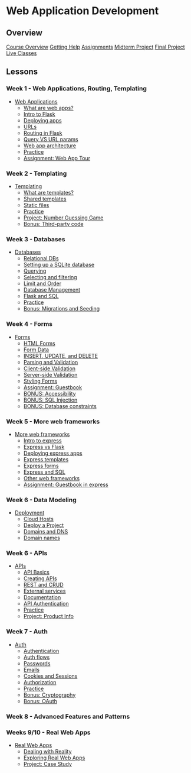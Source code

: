 # Web Application Development

## Overview

[Course Overview](web-application-development.md)
[Getting Help](lessons/asking-for-help.md)
[Assignments](lessons/assignments.md)
[Midterm Project](lessons/midterm-project.md)
[Final Project](lessons/final-project.md)
[Live Classes](lessons/live-classes.md)

## Lessons

### Week 1 - Web Applications, Routing, Templating

- [Web Applications](lessons/web-apps.md)
  - [What are web apps?](lessons/web-apps/what-are-web-apps.md)
  - [Intro to Flask](lessons/web-apps/intro-to-flask.md)
  - [Deploying apps](lessons/web-apps/deploying-apps.md)
  - [URLs](lessons/web-apps/urls.md)
  - [Routing in Flask](lessons/web-apps/routing-in-flask.md)
  - [Query VS URL params](lessons/query-vs-url-params.md)
  - [Web app architecture](lessons/web-apps/web-app-architecture.md)
  - [Practice](lessons/web-apps/practice.md)
  - [Assignment: Web App Tour](lessons/web-apps/project.md)

### Week 2 - Templating

- [Templating](lessons/routing-templating.md)
  - [What are templates?](lessons/templates/what-are-templates.md)
  - [Shared templates](lessons/templates/shared-templates.md)
  - [Static files](lessons/routing/static.md)
  - [Practice](lessons/templates/practice.md)
  - [Project: Number Guessing Game](lessons/templates/project.md)
  - [Bonus: Third-party code](lessons/routing/third-party-code.md)

### Week 3 - Databases

- [Databases](lessons/databases.md) 
  - [Relational DBs](lessons/databases/relational-dbs.md)
  - [Setting up a SQLite database](lessons/databases/setting-up-sqlite.md)
  - [Querying](lessons/databases/querying.md)
  - [Selecting and filtering](lessons/databases/selecting-and-filtering.md)
  - [Limit and Order](lessons/databases/limit-and-order.md)
  - [Database Management](lessons/databases/management.md)
  - [Flask and SQL](lessons/flask-and-sql.md)
  - [Practice](lessons/databases/practice.md)
  - [Bonus: Migrations and Seeding](lessons/databases/migrations-and-seeding.md)
### Week 4 - Forms

- [Forms](lessons/forms.md)
  - [HTML Forms](lessons/forms/html-forms.md)
  - [Form Data](lessons/forms/form-data.md)
  - [INSERT, UPDATE, and DELETE](lessons/forms/insert-update.md)
  - [Parsing and Validation](lessons/forms/parsing-and-validation.md)
  - [Client-side Validation](lessons/forms/client-side-validation.md)
  - [Server-side Validation](lessons/forms/server-side-validation.md)
  - [Styling Forms](lessons/forms/styling-forms.md)
  - [Assignment: Guestbook](lessons/forms/assignment.md)
  - [BONUS: Accessibility](lessons/forms/accessibility.md)
  - [BONUS: SQL Injection](lessons/forms/sql-injection.md)
  - [BONUS: Database constraints](lessons/forms/database-constraints.md)

### Week 5 - More web frameworks

- [More web frameworks](lessons/more-web-frameworks.md)
  - [Intro to express](lessons/more-web-frameworks/intro-to-express.md)
  - [Express vs Flask](lessons/more-web-frameworks/express-vs-flask.md)
  - [Deploying express apps](lessons/more-web-frameworks/deploying-express-apps.md)
  - [Express templates](lessons/more-web-frameworks/express-templates.md)
  - [Express forms](lessons/more-web-frameworks/express-forms.md)
  - [Express and SQL](lessons/more-web-frameworks/express-and-sql.md)
  - [Other web frameworks](lessons/more-web-frameworks/other-web-frameworks.md)
  - [Assignment: Guestbook in express](lessons/more-web-frameworks/assignment.md)

### Week 6 - Data Modeling

- [Deployment](lessons/deployment.md)
  - [Cloud Hosts](lessons/deployment/hosts.md)
  - [Deploy a Project](lessons/deployment/project.md)
  - [Domains and DNS](lessons/deployment/dns.md)
  - [Domain names](lessons/deployment/domains.md)

### Week 6 - APIs

- [APIs](lessons/apis.md)
  - [API Basics](lessons/apis/basics.md)
  - [Creating APIs](lessons/apis/creating-apis.md)
  - [REST and CRUD](lessons/apis/rest-and-crud.md)
  - [External services](lessons/apis/services.md)
  - [Documentation](lessons/apis/documentation.md)
  - [API Authentication](lessons/apis/authentication.md)
  - [Practice](lessons/apis/practice.md)
  - [Project: Product Info](lessons/apis/project.md)

### Week 7 - Auth

- [Auth](lessons/auth.md)
  - [Authentication](lessons/auth/authentication.md)
  - [Auth flows](lessons/auth/flow.md)
  - [Passwords](lessons/auth/passwords.md)
  - [Emails](lessons/auth/email.md)
  - [Cookies and Sessions](lessons/auth/cookies.md)
  - [Authorization](lessons/auth/authorization.md)
  - [Practice](lessons/auth/practice.md)
  - [Bonus: Cryptography](lessons/auth/cryptography.md)
  - [Bonus: OAuth](lessons/auth/oauth.md)

### Week 8 - Advanced Features and Patterns

<!--
- Advanced templating
- Libraries
- Caching
- Role-based Auth 
- Architecture
- [MVC](lessons/real-web-apps/mvc.md)
- [Testing](lessons/real-web-apps/testing.md)
- [Bonus: AI Chatbot](lessons/real-web-apps/bonus-chatbot.md)
-->

### Weeks 9/10 - Real Web Apps

- [Real Web Apps](lessons/real-web-apps.md)
  - [Dealing with Reality](lessons/real-web-apps/reality.md)
  - [Exploring Real Web Apps](lessons/real-web-apps/exploring.md)
  - [Project: Case Study](lessons/real-web-apps/case-study.md)
<!--
  - [Further Exploration](lessons/real-web-apps/explore.md)
  - [Debugging](lessons/real-web-apps/debugging.md)
  - [Real Databases](lessons/real-web-apps/databases.md)
  - [Practice](lessons/real-web-apps/practice.md)
-->
